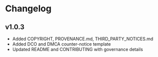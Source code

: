 # Changelog

## v1.0.3
- Added COPYRIGHT, PROVENANCE.md, THIRD_PARTY_NOTICES.md
- Added DCO and DMCA counter-notice template
- Updated README and CONTRIBUTING with governance details
